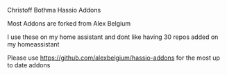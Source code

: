 Christoff Bothma Hassio Addons

Most Addons are forked from Alex Belgium

I use these on my home assistant and dont like having 30 repos added on my homeassistant

Please use https://github.com/alexbelgium/hassio-addons for the most up to date addons
